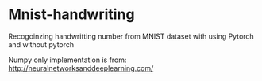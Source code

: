 # Mnist-handwriting
Recogoinzing handwritting number from MNIST dataset with using Pytorch and without pytorch

Numpy only implementation is from:
http://neuralnetworksanddeeplearning.com/

